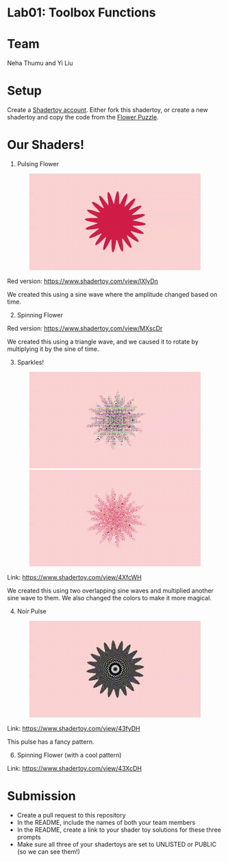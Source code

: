 # Lab01: Toolbox Functions

# Team 
Neha Thumu and Yi Liu 

# Setup 

Create a [Shadertoy account](https://www.shadertoy.com/). Either fork this shadertoy, or create a new shadertoy and copy the code from the [Flower Puzzle](https://www.shadertoy.com/view/NsVBzy).

# Our Shaders!

1. Pulsing Flower

<p align="center">
  <img src="https://github.com/thumun/lab01-toolbox-functions/blob/main/pulse.gif?raw=true"/>
</p>

Red version: https://www.shadertoy.com/view/lXlyDn 

We created this using a sine wave where the amplitude changed based on time. 

2. Spinning Flower

Red version: https://www.shadertoy.com/view/MXscDr

We created this using a triangle wave, and we caused it to rotate by multiplying it by the sine of time. 

3. Sparkles!

<p align="center">
  <img src="https://github.com/thumun/lab01-toolbox-functions/blob/main/glitch_sparkle.gif?raw=true"/>
  <img src="https://github.com/thumun/lab01-toolbox-functions/blob/main/red_sparkle.gif?raw=true"/>
</p>

Link: https://www.shadertoy.com/view/4XfcWH

We created this using two overlapping sine waves and multiplied another sine wave to them. We also changed the colors to make it more magical. 

4. Noir Pulse

<p align="center">
  <img src="https://github.com/thumun/lab01-toolbox-functions/blob/main/noir_pulse.gif?raw=true"/>
</p>

Link: https://www.shadertoy.com/view/43fyDH

This pulse has a fancy pattern. 

6. Spinning Flower (with a cool pattern)

Link: https://www.shadertoy.com/view/43XcDH

# Submission
- Create a pull request to this repository
- In the README, include the names of both your team members
- In the README, create a link to your shader toy solutions for these three prompts
- Make sure all three of your shadertoys are set to UNLISTED or PUBLIC (so we can see them!)
